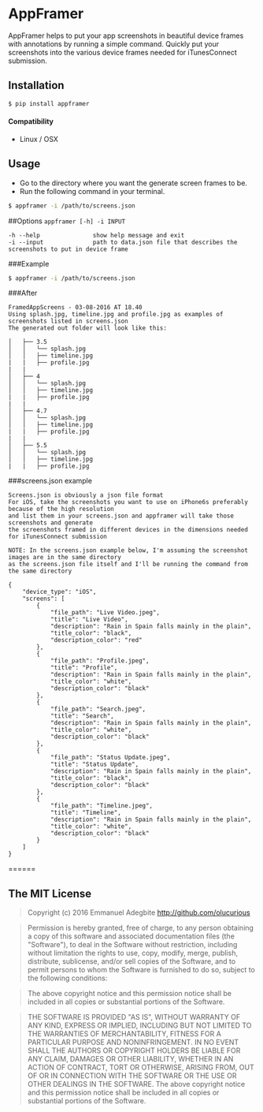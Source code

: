 # AppFramer
AppFramer helps to put your app screenshots in beautiful device frames with annotations by running a simple command.
Quickly put your screenshots into the various device frames needed for iTunesConnect submission.

## Installation
```sh
$ pip install appframer
```
#### Compatibility
* Linux / OSX


## Usage
* Go to the directory where you want the generate screen frames to be.
* Run the following command in your terminal.
```sh
$ appframer -i /path/to/screens.json
```

##Options
`appframer [-h] -i INPUT`

	-h --help				show help message and exit
	-i --input				path to data.json file that describes the screenshots to put in device frame

###Example
```sh
$ appframer -i /path/to/screens.json
```

###After
```
FramedAppScreens - 03-08-2016 AT 18.40
Using splash.jpg, timeline.jpg and profile.jpg as examples of screenshots listed in screens.json
The generated out folder will look like this:

│   ├── 3.5
│   │   └── splash.jpg
│   │   ├── timeline.jpg
|	|	├── profile.jpg
|   |
│   ├── 4
│   │   └── splash.jpg
│   │   ├── timeline.jpg
|	|	├── profile.jpg
|   |
│   ├── 4.7
│   │   └── splash.jpg
│   │   ├── timeline.jpg
|	|	├── profile.jpg
|   |
│   ├── 5.5
│   │   └── splash.jpg
│   │   ├── timeline.jpg
|	|	├── profile.jpg

```

###screens.json example
```
Screens.json is obviously a json file format
For iOS, take the screenshots you want to use on iPhone6s preferably because of the high resolution
and list them in your screens.json and appframer will take those screenshots and generate
the screenshots framed in different devices in the dimensions needed for iTunesConnect submission

NOTE: In the screens.json example below, I'm assuming the screenshot images are in the same directory
as the screens.json file itself and I'll be running the command from the same directory

{
    "device_type": "iOS",
    "screens": [
        {
            "file_path": "Live Video.jpeg",
            "title": "Live Video",
            "description": "Rain in Spain falls mainly in the plain",
            "title_color": "black",
            "description_color": "red"
        },
        {
            "file_path": "Profile.jpeg",
            "title": "Profile",
            "description": "Rain in Spain falls mainly in the plain",
            "title_color": "white",
            "description_color": "black"
        },
        {
            "file_path": "Search.jpeg",
            "title": "Search",
            "description": "Rain in Spain falls mainly in the plain",
            "title_color": "white",
            "description_color": "black"
        },
        {
            "file_path": "Status Update.jpeg",
            "title": "Status Update",
            "description": "Rain in Spain falls mainly in the plain",
            "title_color": "black",
            "description_color": "black"
        },
        {
            "file_path": "Timeline.jpeg",
            "title": "Timeline",
            "description": "Rain in Spain falls mainly in the plain",
            "title_color": "white",
            "description_color": "black"
        }
    ]
}

```
======

## The MIT License
> Copyright (c) 2016 Emmanuel Adegbite http://github.com/olucurious

> Permission is hereby granted, free of charge, to any person obtaining a copy
of this software and associated documentation files (the "Software"), to deal
in the Software without restriction, including without limitation the rights
to use, copy, modify, merge, publish, distribute, sublicense, and/or sell
copies of the Software, and to permit persons to whom the Software is
furnished to do so, subject to the following conditions:

> The above copyright notice and this permission notice shall be included in
all copies or substantial portions of the Software.

> THE SOFTWARE IS PROVIDED "AS IS", WITHOUT WARRANTY OF ANY KIND, EXPRESS OR
IMPLIED, INCLUDING BUT NOT LIMITED TO THE WARRANTIES OF MERCHANTABILITY,
FITNESS FOR A PARTICULAR PURPOSE AND NONINFRINGEMENT. IN NO EVENT SHALL THE
AUTHORS OR COPYRIGHT HOLDERS BE LIABLE FOR ANY CLAIM, DAMAGES OR OTHER
LIABILITY, WHETHER IN AN ACTION OF CONTRACT, TORT OR OTHERWISE, ARISING FROM,
OUT OF OR IN CONNECTION WITH THE SOFTWARE OR THE USE OR OTHER DEALINGS IN
THE SOFTWARE.
The above copyright notice and this permission notice shall be included in all copies or substantial portions of the Software.
